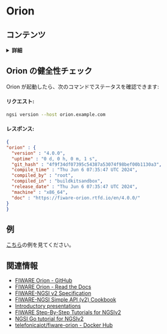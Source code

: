 # Orion

## コンテンツ

<details>
<summary><strong>詳細</strong></summary>

-   [Orion の健全性チェック](#sanity-check-for-orion)
-   [例](#examples)
-   [関連情報](#related-information)

</details>

<a name="sanity-check-for-orion"></a>

## Orion の健全性チェック

Orion が起動したら、次のコマンドでステータスを確認できます:

#### リクエスト:

```bash
ngsi version --host orion.example.com
```

#### レスポンス:

```json
{
"orion" : {
  "version" : "4.0.0",
  "uptime" : "0 d, 0 h, 0 m, 1 s",
  "git_hash" : "4f9f34df07395c54387a53074f98bef00b1130a3",
  "compile_time" : "Thu Jun 6 07:35:47 UTC 2024",
  "compiled_by" : "root",
  "compiled_in" : "buildkitsandbox",
  "release_date" : "Thu Jun 6 07:35:47 UTC 2024",
  "machine" : "x86_64",
  "doc" : "https://fiware-orion.rtfd.io/en/4.0.0/"
}
}
```

<a name="examples"></a>

## 例

[こちら](https://github.com/lets-fiware/FIWARE-Big-Bang/tree/main/examples/orion)の例を見てください。

<a name="related-information"></a>

## 関連情報

-   [FIWARE Orion - GitHub](https://github.com/telefonicaid/fiware-orion)
-   [FIWARE Orion - Read the Docs](https://fiware-orion.readthedocs.io/en/master/)
-   [FIWARE-NGSI v2 Specification](http://telefonicaid.github.io/fiware-orion/api/v2/stable/)
-   [FIWARE-NGSI Simple API (v2) Cookbook](http://telefonicaid.github.io/fiware-orion/api/v2/stable/cookbook/)
-   [Introductory presentations](https://www.slideshare.net/fermingalan/orion-context-broker-20211022)
-   [FIWARE Step-By-Step Tutorials for NGSIv2](https://fiware-tutorials.readthedocs.io/en/latest/)
-   [NGSI Go tutorial for NGSIv2](https://ngsi-go.letsfiware.jp/tutorial/ngsi-v2-crud/)
-   [telefonicaiot/fiware-orion - Docker Hub](https://hub.docker.com/r/telefonicaiot/fiware-orion)
